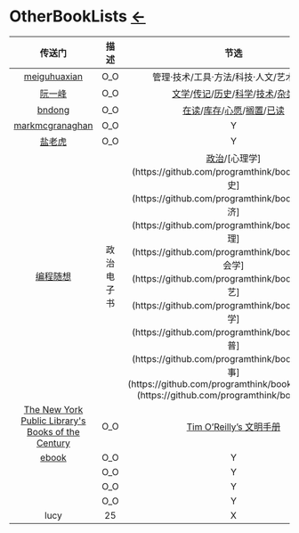 # OtherBookLists  [←](index.md)

| 传送门 | 描述 | 节选 |
|:---:|:---:|:---:|
| [meiguhuaxian](https://www.cnblogs.com/meiguhuaxian/p/11641423.html) | O_O | 管理·技术/工具·方法/科技·人文/艺术·文学 |
| [阮一峰](https://github.com/ruanyf/reading-list) | O_O | [文学](https://github.com/ruanyf/reading-list#%E6%96%87%E5%AD%A6)/[传记](https://github.com/ruanyf/reading-list#传记)/[历史](https://github.com/ruanyf/reading-list#历史)/[科学](https://github.com/ruanyf/reading-list#科学)/[技术](https://github.com/ruanyf/reading-list#技术)/[杂类](https://github.com/ruanyf/reading-list#杂类) |
| [bndong](https://www.cnblogs.com/bndong/p/10300036.html) | O_O | [在读](https://www.cnblogs.com/bndong/p/10300036.html#hid-wnZJby)/[库存](https://www.cnblogs.com/bndong/p/10300036.html#hid-AJ7KWC)/[心愿](https://www.cnblogs.com/bndong/p/10300036.html#hid-NihRWK)/[搁置](https://www.cnblogs.com/bndong/p/10300036.html#hid-mHPsGT)/[已读](https://www.cnblogs.com/bndong/p/10300036.html#hid-YCsRpy) |
| [markmcgranaghan](https://markmcgranaghan.com/books) | O_O | Y |
| [盐老虎](https://salttiger.com/archives/) | O_O | Y |
| [编程随想](https://github.com/programthink/books) | 政治电子书 | [政治](https://github.com/programthink/books#1_)/[心理学](https://github.com/programthink/books#2_)/[历史](https://github.com/programthink/books#3_)/[经济](https://github.com/programthink/books#4_)/[管理](https://github.com/programthink/books#5_)/[社会学](https://github.com/programthink/books#6_)/[文艺](https://github.com/programthink/books#7_)/[哲学](https://github.com/programthink/books#8_)/[科普](https://github.com/programthink/books#9_)/[军事](https://github.com/programthink/books#10_)/[IT](https://github.com/programthink/books#11_) |
| [The New York Public Library's Books of the Century](https://www.nypl.org/voices/print-publications/books-of-the-century) | O_O | [Tim O’Reilly’s 文明手册](https://medium.com/the-long-now-foundation/tim-oreilly-s-book-list-for-the-manual-for-civilization-69598baf562f) |
| [ebook](https://www.cnblogs.com/yasepix/p/12431379.html) | O_O | Y |
| []() | O_O | Y |
| []() | O_O | Y |
| []() | O_O | Y |
| lucy | 25 | X |


